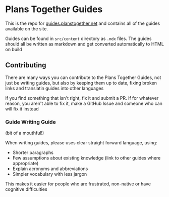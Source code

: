 # Plans Together Guides

This is the repo for [guides.planstogether.net](https://guides.planstogether.net) and contains all of the guides available on the site.

Guides can be found in `src/content` directory as `.mdx` files. The guides should all be written as markdown and get converted automatically to HTML on build

## Contributing

There are many ways you can contribute to the Plans Together Guides, not just be writing guides, but also by keeping them up to date, fixing broken links and translatin guides into other languages

If you find something that isn't right, fix it and submit a PR. If for whatever reason, you aren't able to fix it, make a GitHub Issue and someone who can will fix it instead

### Guide Writing Guide

(bit of a mouthful!)

When writing guides, please uses clear straight forward language, using:

- Shorter paragraphs
- Few assumptions about existing knowledge (link to other guides where appropriate)
- Explain acronyms and abbreviations
- Simpler vocabulary with less jargon

This makes it easier for people who are frustrated, non-native or have cognitive difficulties
